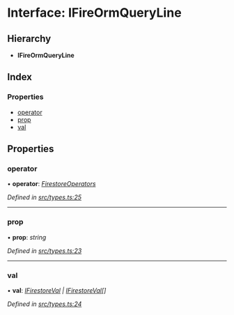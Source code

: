 
# Interface: IFireOrmQueryLine

## Hierarchy

* **IFireOrmQueryLine**

## Index

### Properties

* [operator](ifireormqueryline.md#operator)
* [prop](ifireormqueryline.md#prop)
* [val](ifireormqueryline.md#val)

## Properties

###  operator

• **operator**: *[FirestoreOperators](../enums/firestoreoperators.md)*

*Defined in [src/types.ts:25](https://github.com/wovalle/fireorm/blob/ad1a9c5/src/types.ts#L25)*

___

###  prop

• **prop**: *string*

*Defined in [src/types.ts:23](https://github.com/wovalle/fireorm/blob/ad1a9c5/src/types.ts#L23)*

___

###  val

• **val**: *[IFirestoreVal](../globals.md#ifirestoreval) | [IFirestoreVal](../globals.md#ifirestoreval)[]*

*Defined in [src/types.ts:24](https://github.com/wovalle/fireorm/blob/ad1a9c5/src/types.ts#L24)*
